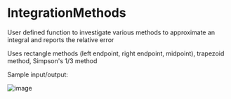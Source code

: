 # IntegrationMethods
User defined function to investigate various methods to approximate an integral and reports the relative error

Uses rectangle methods (left endpoint, right endpoint, midpoint), trapezoid method, Simpson's 1/3 method

Sample input/output:

![image](https://user-images.githubusercontent.com/36317461/233241706-b3fbb2fb-58dd-4de3-be5a-230c9c75adba.png)
